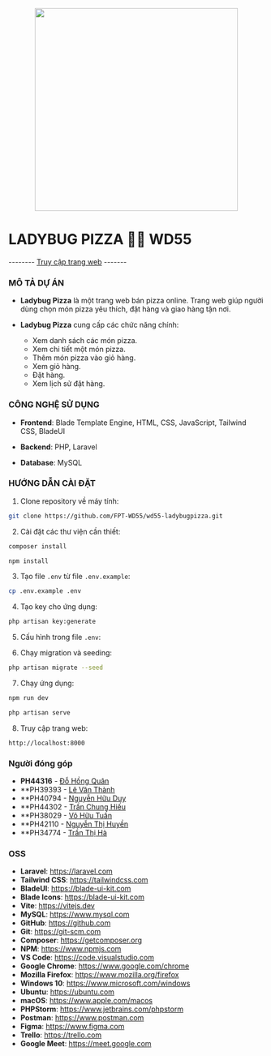 <p align="center"><a href="#" target="_blank"><img src="https://raw.githubusercontent.com/laravel/art/master/logo-lockup/5%20SVG/2%20CMYK/1%20Full%20Color/laravel-logolockup-cmyk-red.svg" width="400"></a></p>

# LADYBUG PIZZA 🐞🍕 WD55

-------- [Truy cập trang web]('https://ladybugpizza.vn') -------

### MÔ TẢ DỰ ÁN

- **Ladybug Pizza** là một trang web bán pizza online. Trang web giúp người dùng chọn món pizza yêu thích, đặt hàng và giao hàng tận nơi.

- **Ladybug Pizza** cung cấp các chức năng chính:
  - Xem danh sách các món pizza.
  - Xem chi tiết một món pizza.
  - Thêm món pizza vào giỏ hàng.
  - Xem giỏ hàng.
  - Đặt hàng.
  - Xem lịch sử đặt hàng.

### CÔNG NGHỆ SỬ DỤNG

- **Frontend**: Blade Template Engine, HTML, CSS, JavaScript, Tailwind CSS, BladeUI

- **Backend**: PHP, Laravel

- **Database**: MySQL

### HƯỚNG DẪN CÀI ĐẶT

1. Clone repository về máy tính:

```bash
git clone https://github.com/FPT-WD55/wd55-ladybugpizza.git
```

2. Cài đặt các thư viện cần thiết:

```bash
composer install

npm install
```

3. Tạo file `.env` từ file `.env.example`:

```bash
cp .env.example .env
```

4. Tạo key cho ứng dụng:

```bash
php artisan key:generate
```

5. Cấu hình trong file `.env`:

6. Chạy migration và seeding:

```bash
php artisan migrate --seed
```

7. Chạy ứng dụng:

```bash
npm run dev

php artisan serve
```

8. Truy cập trang web:

```
http://localhost:8000
```

### Người đóng góp

- **PH44316** - [Đỗ Hồng Quân](https://github.com/quandohong28)
- **PH39393 - [Lê Văn Thành](https://github.com/Cactus137)
- **PH40794 - [Nguyễn Hữu Duy](https://github.com/Huuduy2004)
- **PH44302 - [Trần Chung Hiếu](https://github.com/hieukhocnhe)
- **PH38029 - [Võ Hữu Tuấn](https://github.com/vohuutuan38)
- **PH42110 - [Nguyễn Thị Huyền](https://github.com/Huyennguyen34)
- **PH34774 - [Trần Thị Hà](https://github.com/hatt0904)

### OSS

- **Laravel**: https://laravel.com
- **Tailwind CSS**: https://tailwindcss.com
- **BladeUI**: https://blade-ui-kit.com
- **Blade Icons**: https://blade-ui-kit.com
- **Vite**: https://vitejs.dev
- **MySQL**: https://www.mysql.com
- **GitHub**: https://github.com
- **Git**: https://git-scm.com
- **Composer**: https://getcomposer.org
- **NPM**: https://www.npmjs.com
- **VS Code**: https://code.visualstudio.com
- **Google Chrome**: https://www.google.com/chrome
- **Mozilla Firefox**: https://www.mozilla.org/firefox
- **Windows 10**: https://www.microsoft.com/windows
- **Ubuntu**: https://ubuntu.com
- **macOS**: https://www.apple.com/macos
- **PHPStorm**: https://www.jetbrains.com/phpstorm
- **Postman**: https://www.postman.com
- **Figma**: https://www.figma.com
- **Trello**: https://trello.com
- **Google Meet**: https://meet.google.com

